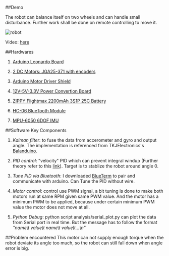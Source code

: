 ##Demo

The robot can balance itself on two wheels and can handle small disturbance. Further work shall be done on remote controlling to move it.

![robot][robot_pic]

[robot_pic]: https://github.com/xeonqq/balance_robot/blob/kalman/robot_selfie.jpg "Robot Selfie"

Video: [here]("https://youtu.be/sWVQpQ8RNGM)

##Hardwares
1. [Arduino Leonardo Board](https://www.arduino.cc/en/Main/ArduinoBoardLeonardo)

2. [2 DC Motors: JGA25-371 with encoders](http://world.taobao.com/item/40496339515.htm?fromSite=main&spm=a1z0d.6639537.1997196601.413.U9SqEj)

3. [Arduino Motor Driver Shield](http://world.taobao.com/item/20695931042.htm?fromSite=main&spm=a1z0d.6639537.1997196601.4.U9SqEj)

4. [12V-5V-3.3V Power Convertion Board](http://item.taobao.com/item.htm?spm=a312a.7700846.9.323.7gA2vL&id=35296225045&_u=f3e5nn585ef)

5. [ZIPPY Flightmax 2200mAh 3S1P 25C Battery](http://www.hobbyking.com/hobbyking/store/__38109__ZIPPY_Flightmax_2200mAh_3S1P_25C_EU_Warehouse_.html)

6. [HC-06 BlueTooth Module](http://item.taobao.com/item.htm?spm=a312a.7700846.9.121.rql2Wm&id=19087365613&_u=f3e5nn58d41)

7. [MPU-6050 6DOF IMU](https://detail.tmall.com/item.htm?id=18635718636&toSite=main)

##Software Key Components
1. *Kalman filter*: to fuse the data from accerometer and gyro and output angle. The implementation is referenced from TKJElectronics's [Balanduino](https://github.com/TKJElectronics/KalmanFilter).

2. *PID control*: "velocity" PID which can prevent integral windup (Further theory refer to this [link](http://lorien.ncl.ac.uk/ming/digicont/digimath/dpid1.htm)). Target is to stablize the robot around angle 0. 

3. *Tune PID via Bluetooth*: I downloaded [BlueTerm](https://play.google.com/store/apps/details?id=es.pymasde.blueterm&hl=en) to pair and communicate with arduino. Can Tune the PID without wire.

4. *Motor control*: control use PWM signal, a bit tuning is done to make both motors run at same RPM given same PWM value. And the motor has a minimum PWM to be applied, because under certain minimum PWM value the motor does not move at all.

5. *Python Debug*: python script analysis/serial_plot.py can plot the data from Serial port in real time. But the message has to follow the format *"name\t value\t name\t value\t...\n"*

##Problem encountered
This motor can not supply enough torque when the robot deviate its angle too much, so the robot can still fall down when angle error is big. 
